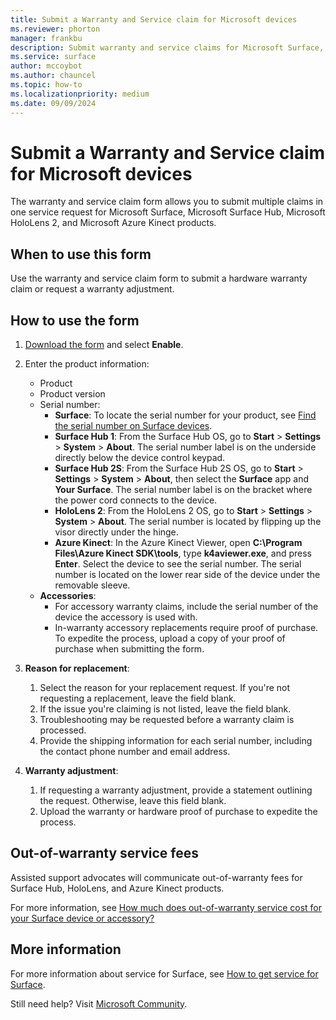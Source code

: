 ```yaml
---
title: Submit a Warranty and Service claim for Microsoft devices
ms.reviewer: phorton
manager: frankbu
description: Submit warranty and service claims for Microsoft Surface, Surface Hub, HoloLens 2, and Azure Kinect products using this step-by-step guide.
ms.service: surface
author: mccoybot
ms.author: chauncel
ms.topic: how-to
ms.localizationpriority: medium
ms.date: 09/09/2024
---
```


# Submit a Warranty and Service claim for Microsoft devices

The warranty and service claim form allows you to submit multiple claims in one service request for Microsoft Surface, Microsoft Surface Hub, Microsoft HoloLens 2, and Microsoft Azure Kinect products.

## When to use this form

Use the warranty and service claim form to submit a hardware warranty claim or request a warranty adjustment.

## How to use the form

1. [Download the form](https://download.microsoft.com/download/2/e/0/2e00e1c2-3f49-4b6a-b605-74a0244cb88b/Warranty_and_Service_Claim_Submission_Form.xlsx) and select **Enable**.
2. Enter the product information:
    - Product
    - Product version
    - Serial number:
        - **Surface**: To locate the serial number for your product, see [Find the serial number on Surface devices](https://support.microsoft.com/help/4036293/surface-find-the-serial-number-on-surface).
        - **Surface Hub 1**: From the Surface Hub OS, go to **Start** > **Settings** > **System** > **About**. The serial number label is on the underside directly below the device control keypad.
        - **Surface Hub 2S**: From the Surface Hub 2S OS, go to **Start** > **Settings** > **System** > **About**, then select the **Surface** app and **Your Surface**. The serial number label is on the bracket where the power cord connects to the device.
        - **HoloLens 2**: From the HoloLens 2 OS, go to **Start** > **Settings** > **System** > **About**. The serial number is located by flipping up the visor directly under the hinge.
        - **Azure Kinect**: In the Azure Kinect Viewer, open **C:\Program Files\Azure Kinect SDK\tools**, type **k4aviewer.exe**, and press **Enter**. Select the device to see the serial number. The serial number is located on the lower rear side of the device under the removable sleeve.
    - **Accessories**: 
        - For accessory warranty claims, include the serial number of the device the accessory is used with.
        - In-warranty accessory replacements require proof of purchase. To expedite the process, upload a copy of your proof of purchase when submitting the form.

3. **Reason for replacement**:
    1. Select the reason for your replacement request. If you're not requesting a replacement, leave the field blank.
    2. If the issue you're claiming is not listed, leave the field blank.
    3. Troubleshooting may be requested before a warranty claim is processed.
    4. Provide the shipping information for each serial number, including the contact phone number and email address.

4. **Warranty adjustment**:
    1. If requesting a warranty adjustment, provide a statement outlining the request. Otherwise, leave this field blank.
    2. Upload the warranty or hardware proof of purchase to expedite the process.

## Out-of-warranty service fees

Assisted support advocates will communicate out-of-warranty fees for Surface Hub, HoloLens, and Azure Kinect products.

For more information, see [How much does out-of-warranty service cost for your Surface device or accessory?](https://support.microsoft.com/help/4563717)

## More information

For more information about service for Surface, see [How to get service for Surface](https://support.microsoft.com/help/4023527/surface-how-to-get-service-for-surface).

Still need help? Visit [Microsoft Community](https://answers.microsoft.com/).
